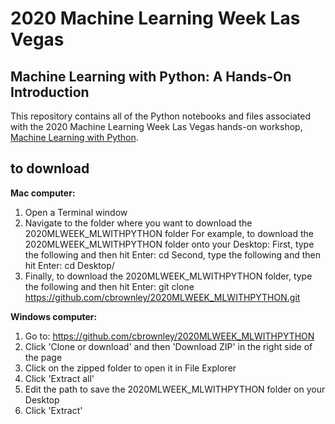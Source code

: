 # 2020 Machine Learning Week Las Vegas

## Machine Learning with Python: A Hands-On Introduction

This repository contains all of the Python notebooks and files associated with the 2020 Machine Learning Week Las Vegas hands-on workshop, [Machine Learning with Python](https://www.predictiveanalyticsworld.com/machinelearningweek/workshops/machine-learning-with-python-a-hands-on-introduction/).


## to download

**Mac computer:**

1. Open a Terminal window
2. Navigate to the folder where you want to download the 2020MLWEEK_MLWITHPYTHON folder
    For example, to download the 2020MLWEEK_MLWITHPYTHON folder onto your Desktop:
        First, type the following and then hit Enter: cd
        Second, type the following and then hit Enter: cd Desktop/
3. Finally, to download the 2020MLWEEK_MLWITHPYTHON folder, type the following and then hit Enter:
    git clone https://github.com/cbrownley/2020MLWEEK_MLWITHPYTHON.git

**Windows computer:**

1. Go to: https://github.com/cbrownley/2020MLWEEK_MLWITHPYTHON
2. Click 'Clone or download' and then 'Download ZIP' in the right side of the page
3. Click on the zipped folder to open it in File Explorer
4. Click 'Extract all'
5. Edit the path to save the 2020MLWEEK_MLWITHPYTHON folder on your Desktop
6. Click 'Extract'
